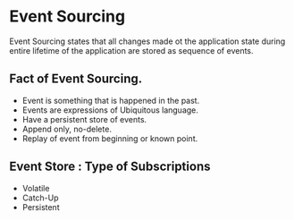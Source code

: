 # Event Sourcing

Event Sourcing states that all changes made ot the application state during entire lifetime of the application are stored as sequence of events.

## Fact of Event Sourcing.
- Event is something that is happened in the past.
- Events are expressions of Ubiquitous language.
- Have a persistent store of events.
- Append only, no-delete.
- Replay of event from beginning or known point.

## Event Store : Type of Subscriptions
- Volatile
- Catch-Up
- Persistent
